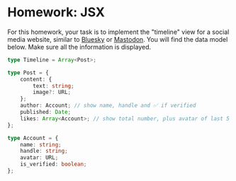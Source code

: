 # Homework: JSX

For this homework, your task is to implement the "timeline" view for a
social media website, similar to [Bluesky] or [Mastodon]. You will find
the data model below. Make sure all the information is displayed.

```ts
type Timeline = Array<Post>;

type Post = {
    content: {
        text: string;
        image?: URL;
    };
    author: Account; // show name, handle and ✅ if verified
    published: Date;
    likes: Array<Account>; // show total number, plus avatar of last 5
};

type Account = {
    name: string;
    handle: string;
    avatar: URL;
    is_verified: boolean;
};
```

[Bluesky]: https://bsky.app/
[Mastodon]: https://mastodon.social/explore
